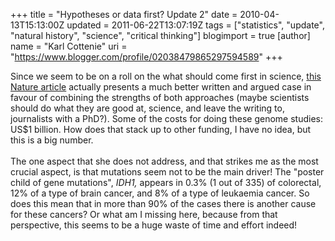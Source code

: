 +++
title = "Hypotheses or data first? Update 2"
date = 2010-04-13T15:13:00Z
updated = 2011-06-22T13:07:19Z
tags = ["statistics", "update", "natural history", "science", "critical thinking"]
blogimport = true 
[author]
	name = "Karl Cottenie"
	uri = "https://www.blogger.com/profile/02038479865297594589"
+++

Since we seem to be on a roll on the what should come first in science, <a href="http://www.nature.com/news/2010/100414/full/464972a.html">this Nature article</a> actually presents a much better written and argued case in favour of combining the strengths of both approaches (maybe scientists should do what they are good at, science, and leave the writing to, journalists with a PhD?). Some of the costs for doing these genome studies: US$1 billion. How does that stack up to other funding, I have no idea, but this is a big number.<br /><br />The one aspect that she does not address, and that strikes me as the most crucial aspect, is that mutations seem not to be the main driver! The "poster child of gene mutations", <i>IDH1, </i>appears in 0.3% (1 out of 335) of colorectal, 12% of a type of brain cancer, and 8% of a type of leukaemia cancer. So does this mean that in more than 90% of the cases there is another cause for these cancers? Or what am I missing here, because from that perspective, this seems to be a huge waste of time and effort indeed!
